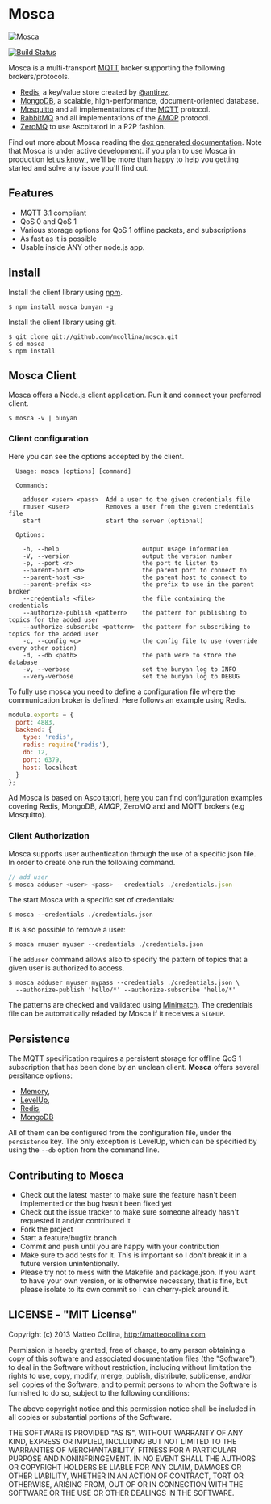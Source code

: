 # Mosca

![Mosca](https://raw.github.com/mcollina/mosca/master/mosca.png)

[![Build Status](https://travis-ci.org/mcollina/mosca.png)](https://travis-ci.org/mcollina/mosca)

Mosca is a multi-transport [MQTT](http://mqtt.org/) broker
supporting the following brokers/protocols.

* [Redis](http://redis.io/), a key/value store created by [@antirez](https://github.com/antirez).
* [MongoDB](http://www.mongodb.org/), a scalable, high-performance, document-oriented database.
* [Mosquitto](http://mosquitto.org/) and all implementations of the [MQTT](http://mqtt.org/) protocol.
* [RabbitMQ](http://www.rabbitmq.com/) and all implementations of the [AMQP](http://www.amqp.org/) protocol.
* [ZeroMQ](http://www.zeromq.org/) to use Ascoltatori in a P2P fashion.


Find out more about Mosca reading the
[dox generated documentation](http://mcollina.github.io/mosca/docs/mosca.js.html).
Note that Mosca is under active development. if you plan to use Mosca in production
[let us know ](http://twitter.com/matteocollina), we'll be more than happy to help
you getting started and solve any issue you'll find out.


## Features

* MQTT 3.1 compliant
* QoS 0 and QoS 1
* Various storage options for QoS 1 offline packets, and subscriptions
* As fast as it is possible
* Usable inside ANY other node.js app.


## Install

Install the client library using [npm](http://npmjs.org/).

```
$ npm install mosca bunyan -g
```

Install the client library using git.

```
$ git clone git://github.com/mcollina/mosca.git
$ cd mosca
$ npm install
```


## Mosca Client

Mosca offers a Node.js client application. Run it and connect your preferred client.

```
$ mosca -v | bunyan
```


### Client configuration

Here you can see the options accepted by the client.

```
  Usage: mosca [options] [command]

  Commands:

    adduser <user> <pass>  Add a user to the given credentials file
    rmuser <user>          Removes a user from the given credentials file
    start                  start the server (optional)

  Options:

    -h, --help                       output usage information
    -V, --version                    output the version number
    -p, --port <n>                   the port to listen to
    --parent-port <n>                the parent port to connect to
    --parent-host <s>                the parent host to connect to
    --parent-prefix <s>              the prefix to use in the parent broker
    --credentials <file>             the file containing the credentials
    --authorize-publish <pattern>    the pattern for publishing to topics for the added user
    --authorize-subscribe <pattern>  the pattern for subscribing to topics for the added user
    -c, --config <c>                 the config file to use (override every other option)
    -d, --db <path>                  the path were to store the database
    -v, --verbose                    set the bunyan log to INFO
    --very-verbose                   set the bunyan log to DEBUG
```


To fully use mosca you need to define a configuration file where the communication
broker is defined. Here follows an example using Redis.

```javascript
module.exports = {
  port: 4883,
  backend: {
    type: 'redis',
    redis: require('redis'),
    db: 12,
    port: 6379,
    host: localhost
  }
};
```

Ad Mosca is based on Ascoltatori, [here](http://mcollina.github.com/ascoltatori#brokers) you can
find configuration examples covering Redis, MongoDB, AMQP, ZeroMQ and and MQTT brokers (e.g Mosquitto).


### Client Authorization

Mosca supports user authentication through the use of a specific json file.
In order to create one run the following command.

```javascript
// add user
$ mosca adduser <user> <pass> --credentials ./credentials.json
```

The start Mosca with a specific set of credentials:

```
$ mosca --credentials ./credentials.json
```

It is also possible to remove a user:

```
$ mosca rmuser myuser --credentials ./credentials.json
```

The `adduser` command allows also to specify the pattern of topics that
a given user is authorized to access.

```
$ mosca adduser myuser mypass --credentials ./credentials.json \
  --authorize-publish 'hello/*' --authorize-subscribe 'hello/*'
```

The patterns are checked and validated using [Minimatch](https://github.com/isaacs/minimatch).
The credentials file can be automatically reladed by Mosca if it
receives a `SIGHUP`.

## Persistence

The MQTT specification requires a persistent storage for offline QoS 1
subscription that has been done by an unclean client.
__Mosca__ offers several persitance options:

* [Memory](http://mcollina.github.com/mosca/docs/lib/persistence/memory.js.html),
* [LevelUp](http://mcollina.github.com/mosca/docs/lib/persistence/levelup.js.html),
* [Redis](http://mcollina.github.com/mosca/docs/lib/persistence/redis.js.html),
* [MongoDB](http://mcollina.github.com/mosca/docs/lib/persistence/mongo.js.html)

All of them can be configured from the configuration file, under the
`persistence` key. The only exception is LevelUp, which can be specified
by using the `--db` option from the command line.

## Contributing to Mosca

* Check out the latest master to make sure the feature hasn't been
  implemented or the bug hasn't been fixed yet
* Check out the issue tracker to make sure someone already hasn't
  requested it and/or contributed it
* Fork the project
* Start a feature/bugfix branch
* Commit and push until you are happy with your contribution
* Make sure to add tests for it. This is important so I don't break it
  in a future version unintentionally.
* Please try not to mess with the Makefile and package.json. If you
  want to have your own version, or is otherwise necessary, that is
  fine, but please isolate to its own commit so I can cherry-pick around
  it.

## LICENSE - "MIT License"

Copyright (c) 2013 Matteo Collina, http://matteocollina.com

Permission is hereby granted, free of charge, to any person
obtaining a copy of this software and associated documentation
files (the "Software"), to deal in the Software without
restriction, including without limitation the rights to use,
copy, modify, merge, publish, distribute, sublicense, and/or sell
copies of the Software, and to permit persons to whom the
Software is furnished to do so, subject to the following
conditions:

The above copyright notice and this permission notice shall be
included in all copies or substantial portions of the Software.

THE SOFTWARE IS PROVIDED "AS IS", WITHOUT WARRANTY OF ANY KIND,
EXPRESS OR IMPLIED, INCLUDING BUT NOT LIMITED TO THE WARRANTIES
OF MERCHANTABILITY, FITNESS FOR A PARTICULAR PURPOSE AND
NONINFRINGEMENT. IN NO EVENT SHALL THE AUTHORS OR COPYRIGHT
HOLDERS BE LIABLE FOR ANY CLAIM, DAMAGES OR OTHER LIABILITY,
WHETHER IN AN ACTION OF CONTRACT, TORT OR OTHERWISE, ARISING
FROM, OUT OF OR IN CONNECTION WITH THE SOFTWARE OR THE USE OR
OTHER DEALINGS IN THE SOFTWARE.
